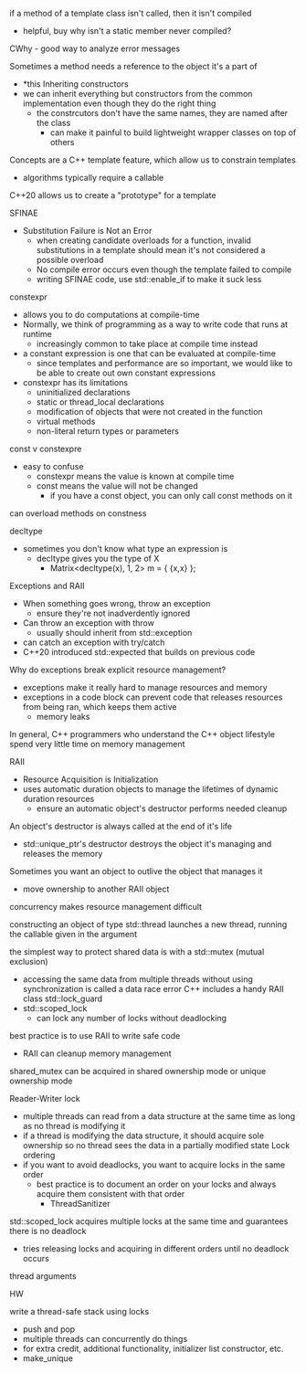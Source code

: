 if a method of a template class isn't called, then it isn't compiled
- helpful, buy why isn't a static member never compiled?

CWhy - good way to analyze error messages

Sometimes a method needs a reference to the object it's a part of
- \*this
Inheriting constructors
- we can inherit everything but constructors from the common implementation even though they do the right thing
	- the constrcutors don't have the same names, they are named after the class
		- can make it painful to build lightweight wrapper classes on top of others

Concepts are a C++ template feature, which allow us to constrain templates
- algorithms typically require a callable


C++20 allows us to create a "prototype" for a template

SFINAE
- Substitution Failure is Not an Error
	- when creating candidate overloads for a function, invalid substitutions in a template should mean it's not considered a possible overload
	- No compile error occurs even though the template failed to compile
	- writing SFINAE code, use std::enable_if to make it suck less

constexpr
- allows you to do computations at compile-time
- Normally, we think of programming as a way to write code that runs at runtime
	- increasingly common to take place at compile time instead
- a constant expression is one that can be evaluated at compile-time
	- since templates and performance are so important, we would like to be able to create out own constant expressions
- constexpr has its limitations
	- uninitialized declarations
	- static or thread_local declarations
	- modification of objects that were not created in the function
	- virtual methods
	- non-literal return types or parameters

const v constexpre
- easy to confuse
	- constexpr means the value is known at compile time
	- const means the value will not be changed
		- if you have a const object, you can only call const methods on it

can overload methods on constness

decltype
- sometimes you don't know what type an expression is
	- decltype gives you the type of X
		- Matrix<decltype(x), 1, 2> m = { {x,x} };

Exceptions and RAII
- When something goes wrong, throw an exception
	- ensure they're not inadverdently ignored
- Can throw an exception with throw
	- usually should inherit from std::exception
- can catch an exception with try/catch
- C++20 introduced std::expected that builds on previous code

Why do exceptions break explicit resource management?
- exceptions make it really hard to manage resources and memory
- exceptions in a code block can prevent code that releases resources from being ran, which keeps them active
	- memory leaks

In general, C++ programmers who understand the C++ object lifestyle spend very little time on memory management

RAII
- Resource Acquisition is Initialization
- uses automatic duration objects to manage the lifetimes of dynamic duration resources
	- ensure an automatic object's destructor performs needed cleanup

An object's destructor is always called at the end of it's life
- std::unique_ptr's destructor destroys the object it's managing and releases the memory

Sometimes you want an object to outlive the object that manages it
- move ownership to another RAII object

concurrency makes resource management difficult

constructing an object of type std::thread launches a new thread, running the callable given in the argument

the simplest way to protect shared data is with a std::mutex (mutual exclusion)
- accessing the same data from multiple threads without using synchronization is called a data race error
C++ includes a handy RAII class std::lock_guard
- std::scoped_lock
	- can lock any number of locks without deadlocking

best practice is to use RAII to write safe code
- RAII can cleanup memory management

shared_mutex can be acquired in shared ownership mode or unique ownership mode

Reader-Writer lock
- multiple threads can read from a data structure at the same time as long as no thread is modifying it
- if a thread is modifying the data structure, it should acquire sole ownership so no thread sees the data in a partially modified state
Lock ordering
- if you want to avoid deadlocks, you want to acquire locks in the same order
	- best practice is to document an order on your locks and always acquire them consistent with that order
		- ThreadSanitizer

std::scoped_lock acquires multiple locks at the same time and guarantees there is no deadlock
- tries releasing locks and acquiring in different orders until no deadlock occurs

thread arguments

HW

write a thread-safe stack using locks
- push and pop
- multiple threads can concurrently do things
- for extra credit, additional functionality, initializer list constructor, etc.
- make_unique



